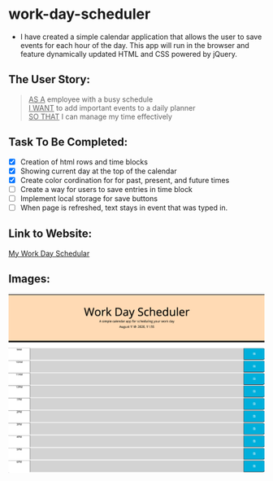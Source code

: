 # work-day-scheduler
* I have created a simple calendar application that allows the user to save events for each hour of the day. This app will run in the browser and feature dynamically updated HTML and CSS powered by jQuery.
  
## The User Story:
> <ins>AS A</ins> employee with a busy schedule\
> <ins>I WANT</ins> to add important events to a daily planner\
> <ins>SO THAT</ins> I can manage my time effectively


## Task To Be Completed:
- [x] Creation of html rows and time blocks
- [x] Showing current day at the top of the calendar
- [x] Create color cordination for for past, present, and future times
- [ ] Create a way for users to save entries in time block
- [ ] Implement local storage for save buttons
- [ ] When page is refreshed, text stays in event that was typed in.

## Link to Website:
[My Work Day Schedular](https://collinlanie12.github.io/work-day-scheduler/)

## Images:

![pic of my website](https://github.com/collinlanie12/work-day-scheduler/blob/master/img/work-day-pic.png)
